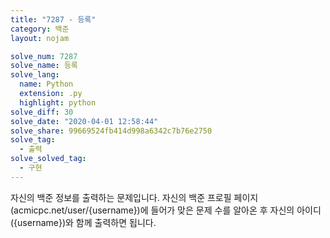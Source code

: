 ```yaml
---
title: "7287 - 등록"
category: 백준
layout: nojam

solve_num: 7287
solve_name: 등록
solve_lang:
  name: Python
  extension: .py
  highlight: python
solve_diff: 30
solve_date: "2020-04-01 12:58:44"
solve_share: 99669524fb414d998a6342c7b76e2750
solve_tag:
  - 출력
solve_solved_tag:
  - 구현
---
```


자신의 백준 정보를 출력하는 문제입니다. 자신의 백준 프로필 페이지(acmicpc.net/user/{username})에 들어가 맞은 문제 수를 알아온 후 자신의 아이디({username})와 함께 출력하면 됩니다.
